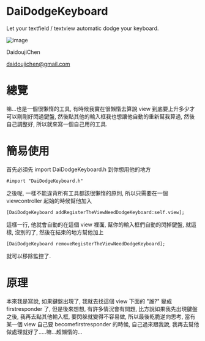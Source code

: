 DaiDodgeKeyboard
================

Let your textfield / textview automatic dodge your keyboard.

![image](https://s3-ap-northeast-1.amazonaws.com/daidoujiminecraft/Daidouji/DaiDodgeKeyboard20140428.gif)

DaidoujiChen

daidoujichen@gmail.com

總覽
================
嘛...也是一個很懶惰的工具, 有時候我實在很懶惰去算說 view 到底要上升多少才可以剛剛好閃過鍵盤, 然後點其他的輸入框我也想讓他自動的重新幫我算過, 然後自己調整好, 所以就來寫一個自己用的工具.

簡易使用
================
首先必須先 import DaiDodgeKeyboard.h 到你想用他的地方

    #import "DaiDodgeKeyboard.h"
    
之後呢, 一樣不能違背所有工具都該很懶惰的原則, 所以只需要在一個 viewcontroller 起始的時候幫他加入

    [DaiDodgeKeyboard addRegisterTheViewNeedDodgeKeyboard:self.view];
    
這樣一行, 他就會自動的在這個 view 裡面, 幫你的輸入框們自動的閃掉鍵盤, 就這樣, 沒別的了,
然後在結束的地方幫他加上

    [DaiDodgeKeyboard removeRegisterTheViewNeedDodgeKeyboard];
    
就可以移除監控了.

原理
================
本來我是寫說, 如果鍵盤出現了, 我就去找這個 view 下面的 "誰?" 變成 firstresponder 了, 但是後來想想, 有許多情況會有問題,
比方說如果我先出現鍵盤之後, 我再去點其他輸入框, 要閃躲就變得不容易做, 所以最後乾脆逆向思考, 當有某一個 view 自己要 becomefirstresponder 的時候, 自己過來跟我說, 我再去幫他做處理就好了.....嘛...超懶惰的...





